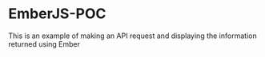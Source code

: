 # EmberJS-POC
This is an example of making an API request and displaying the information returned using Ember
